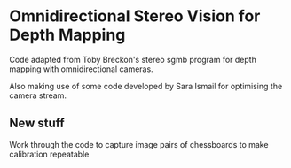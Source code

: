 # Omnidirectional Stereo Vision for Depth Mapping

Code adapted from Toby Breckon's stereo sgmb program for depth mapping with omnidirectional cameras.

Also making use of some code developed by Sara Ismail for optimising the camera stream.

## New stuff

Work through the code to capture image pairs of chessboards to make calibration repeatable

